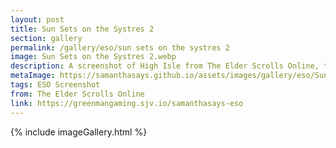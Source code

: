 ```yaml
---
layout: post
title: Sun Sets on the Systres 2
section: gallery
permalink: /gallery/eso/sun sets on the systres 2
image: Sun Sets on the Systres 2.webp
description: A screenshot of High Isle from The Elder Scrolls Online, taken by Samantha Says.
metaImage: https://samanthasays.github.io/assets/images/gallery/eso/Sun Sets on the Systres 2.webp
tags: ESO Screenshot
from: The Elder Scrolls Online
link: https://greenmangaming.sjv.io/samanthasays-eso
---
```

{% include imageGallery.html %}